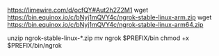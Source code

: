 https://limewire.com/d/ocfQY#Aut2h2Z2M1
wget https://bin.equinox.io/c/bNyj1mQVY4c/ngrok-stable-linux-arm.zip
wget https://bin.equinox.io/c/bNyj1mQVY4c/ngrok-stable-linux-arm64.zip

unzip ngrok-stable-linux-*.zip
mv ngrok $PREFIX/bin
chmod +x $PREFIX/bin/ngrok



